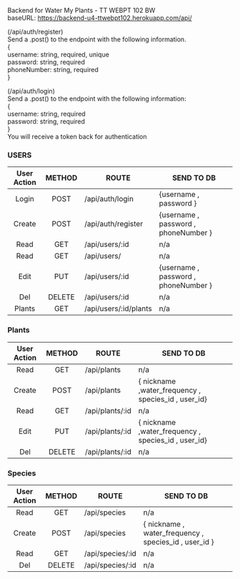 Backend for Water My Plants - TT WEBPT 102 BW <br/>
baseURL: https://backend-u4-ttwebpt102.herokuapp.com/api/

(/api/auth/register)<br/>
Send a .post() to the endpoint with the following information.<br/>
{<br/>
username: string, required, unique<br/>
password: string, required<br/>
phoneNumber: string, required<br/>
}<br/>

(/api/auth/login)<br/>
Send a .post() to the endpoint with the following information:<br/>
{<br/>
username: string, required<br/>
password: string, required<br/>
}<br/>
You will receive a token back for authentication<br/>

### USERS

| User Action | METHOD | ROUTE                 | SEND TO DB                           |
| :---------: | :----: | --------------------- | ------------------------------------ |
|    Login    |  POST  | /api/auth/login       | {username , password }               |
|   Create    |  POST  | /api/auth/register    | {username , password , phoneNumber } |
|    Read     |  GET   | /api/users/:id        | n/a                                  |
|    Read     |  GET   | /api/users/           | n/a                                  |
|    Edit     |  PUT   | /api/users/:id        | {username , password , phoneNumber } |
|     Del     | DELETE | /api/users/:id        | n/a                                  |
|   Plants    |  GET   | /api/users/:id/plants | n/a                                  |

### Plants

| User Action | METHOD | ROUTE           | SEND TO DB                                          |
| :---------: | :----: | --------------- | --------------------------------------------------- |
|    Read     |  GET   | /api/plants     | n/a                                                 |
|   Create    |  POST  | /api/plants     | { nickname ,water_frequency , species_id , user_id} |
|    Read     |  GET   | /api/plants/:id | n/a                                                 |
|    Edit     |  PUT   | /api/plants/:id | { nickname ,water_frequency , species_id , user_id} |
|     Del     | DELETE | /api/plants/:id | n/a                                                 |

### Species

| User Action | METHOD | ROUTE            | SEND TO DB                                            |
| :---------: | :----: | ---------------- | ----------------------------------------------------- |
|    Read     |  GET   | /api/species     | n/a                                                   |
|   Create    |  POST  | /api/species     | { nickname , water_frequency , species_id , user_id } |
|    Read     |  GET   | /api/species/:id | n/a                                                   |
|     Del     | DELETE | /api/species/:id | n/a                                                   |
